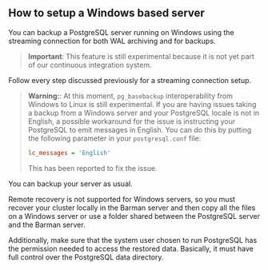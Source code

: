 ## How to setup a Windows based server

You can backup a PostgreSQL server running on Windows using the
streaming connection for both WAL archiving and for backups.

> **Important**: This feature is still experimental because it is not
> yet part of our continuous integration system.

Follow every step discussed previously for a streaming connection
setup.

> **Warning:**: At this moment, `pg_basebackup` interoperability from
> Windows to Linux is still experimental. If you are having issues
> taking a backup from a Windows server and your PostgreSQL locale is
> not in English, a possible workaround for the issue is instructing
> your PostgreSQL to emit messages in English. You can do this by
> putting the following parameter in your `postgresql.conf` file:
>
> ``` ini
> lc_messages = 'English'
> ```
>
> This has been reported to fix the issue.

You can backup your server as usual.

Remote recovery is not supported for Windows servers, so you must
recover your cluster locally in the Barman server and then copy all
the files on a Windows server or use a folder shared between the
PostgreSQL server and the Barman server.

Additionally, make sure that the system user chosen to run PostgreSQL
has the permission needed to access the restored data. Basically, it
must have full control over the PostgreSQL data directory.
